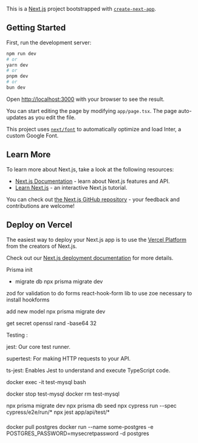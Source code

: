 This is a [Next.js](https://nextjs.org/) project bootstrapped with [`create-next-app`](https://github.com/vercel/next.js/tree/canary/packages/create-next-app).

## Getting Started

First, run the development server:

```bash
npm run dev
# or
yarn dev
# or
pnpm dev
# or
bun dev
```

Open [http://localhost:3000](http://localhost:3000) with your browser to see the result.

You can start editing the page by modifying `app/page.tsx`. The page auto-updates as you edit the file.

This project uses [`next/font`](https://nextjs.org/docs/basic-features/font-optimization) to automatically optimize and load Inter, a custom Google Font.

## Learn More

To learn more about Next.js, take a look at the following resources:

- [Next.js Documentation](https://nextjs.org/docs) - learn about Next.js features and API.
- [Learn Next.js](https://nextjs.org/learn) - an interactive Next.js tutorial.

You can check out [the Next.js GitHub repository](https://github.com/vercel/next.js/) - your feedback and contributions are welcome!

## Deploy on Vercel

The easiest way to deploy your Next.js app is to use the [Vercel Platform](https://vercel.com/new?utm_medium=default-template&filter=next.js&utm_source=create-next-app&utm_campaign=create-next-app-readme) from the creators of Next.js.

Check out our [Next.js deployment documentation](https://nextjs.org/docs/deployment) for more details.


Prisma 
init
- migrate db
npx prisma migrate dev

zod for validation
to do forms react-hook-form lib
to use zoe necessary to install hookforms

add new model 
npx prisma migrate dev

get secret
openssl rand -base64 32 


Testing :

jest: Our core test runner.

supertest: For making HTTP requests to your API.

ts-jest: Enables Jest to understand and execute TypeScript code.


 docker exec -it test-mysql bash


docker stop test-mysql
docker rm test-mysql
<!-- docker run -d --name test-mysql -e MYSQL_ROOT_PASSWORD=strong_password -p 3307:3306 mysql -->
npx prisma migrate dev
npx prisma db seed
npx cypress run --spec cypress/e2e/run/*
npx jest app/api/test/*

###
docker pull postgres
docker run --name some-postgres -e POSTGRES_PASSWORD=mysecretpassword -d postgres
